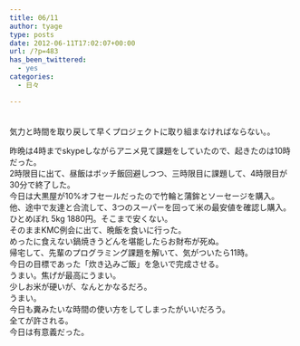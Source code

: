```yaml
---
title: 06/11
author: tyage
type: posts
date: 2012-06-11T17:02:07+00:00
url: /?p=483
has_been_twittered:
  - yes
categories:
  - 日々

---
```

<p>　<br />
気力と時間を取り戻して早くプロジェクトに取り組まなければならない。。</p>
<p>昨晩は4時までskypeしながらアニメ見て課題をしていたので、起きたのは10時だった。<br />
2時限目に出て、昼飯はボッチ飯回避しつつ、三時限目に課題して、4時限目が30分で終了した。<br />
今日は大黒屋が10%オフセールだったので竹輪と蒲鉾とソーセージを購入。<br />
他、途中で友達と合流して、3つのスーパーを回って米の最安値を確認し購入。<br />
ひとめぼれ 5kg 1880円。そこまで安くない。<br />
そのままKMC例会に出て、晩飯を食いに行った。<br />
めったに食えない鍋焼きうどんを堪能したらお財布が死ぬ。<br />
帰宅して、先輩のプログラミング課題を解いて、気がついたら11時。<br />
今日の目標であった「炊き込みご飯」を急いで完成させる。<br />
うまい。焦げが最高にうまい。<br />
少しお米が硬いが、なんとかなるだろ。<br />
うまい。<br />
今日も糞みたいな時間の使い方をしてしまったがいいだろう。<br />
全てが許される。<br />
今日は有意義だった。</p>
